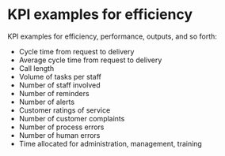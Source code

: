 # KPI examples for efficiency

KPI examples for efficiency, performance, outputs, and so forth:

* Cycle time from request to delivery
* Average cycle time from request to delivery
* Call length
* Volume of tasks per staff
* Number of staff involved
* Number of reminders
* Number of alerts
* Customer ratings of service
* Number of customer complaints
* Number of process errors
* Number of human errors
* Time allocated for administration, management, training
